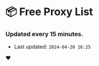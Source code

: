 # :package: Free Proxy List
### Updated every 15 minutes.

- Last updated: `2024-04-20 16:25`

:heart:
